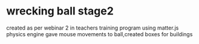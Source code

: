 # wrecking ball stage2
 created as per webinar 2 in teachers training program using matter.js physics engine
  gave mouse  movements to ball,created boxes for buildings
